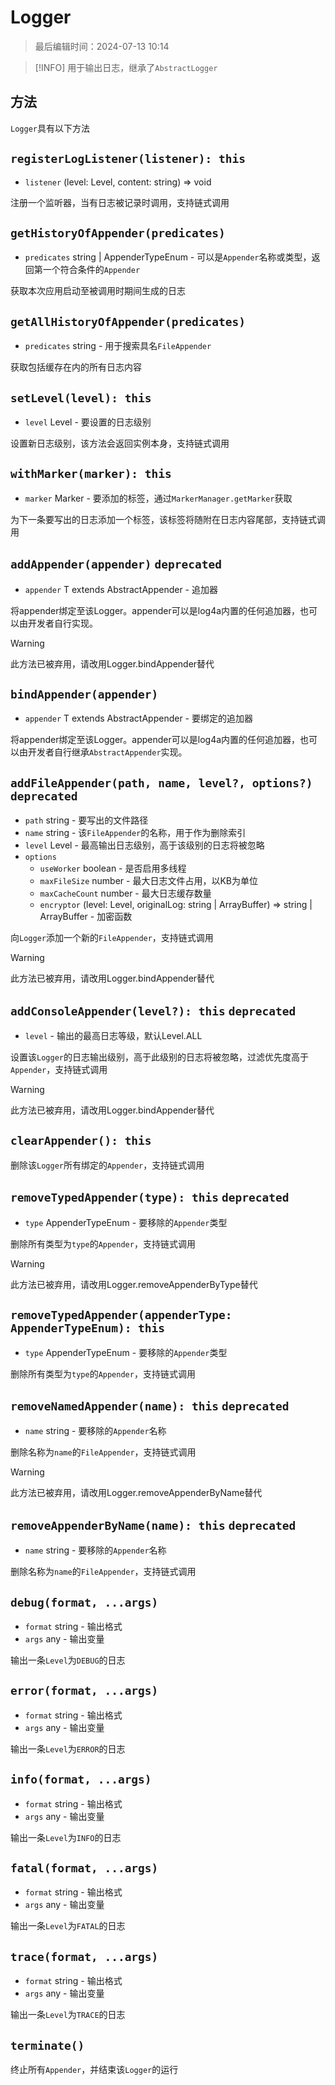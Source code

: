 # Logger

> 最后编辑时间：2024-07-13 10:14

> [!INFO]
> 用于输出日志，继承了`AbstractLogger`

## 方法

`Logger`具有以下方法

## `registerLogListener(listener): this` <Badge type="tip" text="1.3.0-rc.1 +" />

- `listener` (level: Level, content: string) => void

注册一个监听器，当有日志被记录时调用，支持链式调用

## `getHistoryOfAppender(predicates)` <Badge type="tip" text="1.1.0 +" />

- `predicates` string | AppenderTypeEnum - 可以是`Appender`名称或类型，返回第一个符合条件的`Appender`

获取本次应用启动至被调用时期间生成的日志

## `getAllHistoryOfAppender(predicates)` <Badge type="tip" text="1.1.0 +" />

- `predicates` string - 用于搜索具名`FileAppender`

获取包括缓存在内的所有日志内容

## `setLevel(level): this`

- `level` Level - 要设置的日志级别

设置新日志级别，该方法会返回实例本身，支持链式调用

## `withMarker(marker): this`

- `marker` Marker - 要添加的标签，通过`MarkerManager.getMarker`获取

为下一条要写出的日志添加一个标签，该标签将随附在日志内容尾部，支持链式调用

## `addAppender(appender)` `deprecated`

- `appender` T extends AbstractAppender - 追加器

将appender绑定至该Logger。appender可以是log4a内置的任何追加器，也可以由开发者自行实现。

> [!WARNING]
> 此方法已被弃用，请改用Logger.bindAppender替代

## `bindAppender(appender)`

- `appender` T extends AbstractAppender - 要绑定的追加器

将appender绑定至该Logger。appender可以是log4a内置的任何追加器，也可以由开发者自行继承`AbstractAppender`实现。

## `addFileAppender(path, name, level?, options?)` `deprecated`

- `path` string - 要写出的文件路径
- `name` string - 该`FileAppender`的名称，用于作为删除索引
- `level` Level - 最高输出日志级别，高于该级别的日志将被忽略
- `options`
  - `useWorker` boolean - 是否启用多线程
  - `maxFileSize` number - 最大日志文件占用，以KB为单位
  - `maxCacheCount` number - 最大日志缓存数量
  - `encryptor` (level: Level, originalLog: string | ArrayBuffer) => string | ArrayBuffer - 加密函数

向`Logger`添加一个新的`FileAppender`，支持链式调用

> [!WARNING]
> 此方法已被弃用，请改用Logger.bindAppender替代

## `addConsoleAppender(level?): this` `deprecated`

- `level` - 输出的最高日志等级，默认Level.ALL

设置该`Logger`的日志输出级别，高于此级别的日志将被忽略，过滤优先度高于`Appender`，支持链式调用

> [!WARNING]
> 此方法已被弃用，请改用Logger.bindAppender替代

## `clearAppender(): this`

删除该`Logger`所有绑定的`Appender`，支持链式调用

## `removeTypedAppender(type): this` `deprecated`

- `type` AppenderTypeEnum - 要移除的`Appender`类型

删除所有类型为`type`的`Appender`，支持链式调用

> [!WARNING]
> 此方法已被弃用，请改用Logger.removeAppenderByType替代

## `removeTypedAppender(appenderType: AppenderTypeEnum): this`

- `type` AppenderTypeEnum - 要移除的`Appender`类型

删除所有类型为`type`的`Appender`，支持链式调用

## `removeNamedAppender(name): this` `deprecated`

- `name` string - 要移除的`Appender`名称

删除名称为`name`的`FileAppender`，支持链式调用

> [!WARNING]
> 此方法已被弃用，请改用Logger.removeAppenderByName替代

## `removeAppenderByName(name): this` `deprecated`

- `name` string - 要移除的`Appender`名称

删除名称为`name`的`FileAppender`，支持链式调用

## `debug(format, ...args)`

- `format` string - 输出格式
- `args` any - 输出变量

输出一条`Level`为`DEBUG`的日志

## `error(format, ...args)`

- `format` string - 输出格式
- `args` any - 输出变量

输出一条`Level`为`ERROR`的日志

## `info(format, ...args)`

- `format` string - 输出格式
- `args` any - 输出变量

输出一条`Level`为`INFO`的日志

## `fatal(format, ...args)`

- `format` string - 输出格式
- `args` any - 输出变量

输出一条`Level`为`FATAL`的日志

## `trace(format, ...args)`

- `format` string - 输出格式
- `args` any - 输出变量

输出一条`Level`为`TRACE`的日志

## `terminate()`

终止所有`Appender`，并结束该`Logger`的运行
